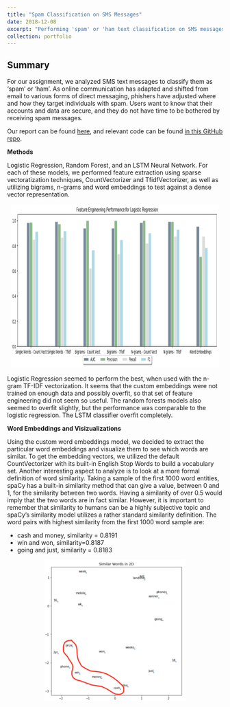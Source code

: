 ```yaml
---
title: "Spam Classification on SMS Messages"
date: 2018-12-08
excerpt: "Performing 'spam' or 'ham text classification on SMS messages.<br/><img src='/images/SpamPhone.png' style='width:395px;height:254px;'>"
collection: portfolio
---
```


## Summary

For our assignment, we analyzed SMS text messages to classify them as ‘spam’ or ‘ham’. As online communication has adapted and shifted from email to various forms of direct messaging, phishers have adjusted where and how they target individuals with spam. Users want to know that their accounts and data are secure, and they do not have time to be bothered by receiving spam messages.

Our report can be found [here](https://github.com/zivschwartz/SpamClassification/blob/master/WhosInMyDMs-Final_Report.pdf), and relevant code can be found [in this GitHub repo](https://github.com/zivschwartz/SpamClassification).

**Methods** 

Logistic Regression, Random Forest, and an LSTM Neural Network. For each of these models, we performed feature extraction using sparse vectoratization techniques, CountVectorizer and TfidfVectorizer, as well as utilizing bigrams, n-grams and word embeddings to test against a dense vector representation.

<p align="center">
  <img width="485.5" height="381" src="/images/SpamLR.png">
</p>

Logistic Regression seemed to perform the best, when used with the n-gram TF-IDF vectorization. It seems that the custom embeddings were not trained on enough data and possibly overfit, so that set of feature engineering did not seem so useful. The random forests models also seemed to overfit slightly, but the performance was comparable to the logistic regression. The LSTM classifier overfit completely.

**Word Embeddings and Visizualizations**

Using the custom word embeddings model, we decided to extract the particular word embeddings and visualize them to see which words are similar. To get the embedding vectors, we utilized the default CountVectorizer with its built-in English Stop Words to build a vocabulary set. Another interesting aspect to analyze is to look at a more formal definition of word similarity. Taking a sample of the first 1000 word entities, spaCy has a built-in similarity method that can give a value, between 0 and 1, for the similarity between two words. Having a similarity of over 0.5 would imply that the two words are in fact similar. However, it is important to remember that similarity to humans can be a highly subjective topic and spaCy’s similarity model utilizes a rather standard similarity definition. The word pairs with highest similarity from the first 1000 word sample are:
 - cash and money, similarity = 0.8191
 - win and won, similarity=0.8187
 - going and just, similarity = 0.8183
 
 <p align="center">
  <img width="330" height="330" src="/images/SpamWords.png">
</p>


